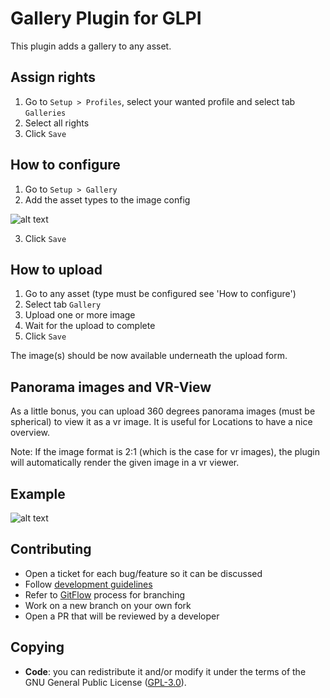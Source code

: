 # Gallery Plugin for GLPI

This plugin adds a gallery to any asset.

## Assign rights

1. Go to `Setup > Profiles`, select your wanted profile and select tab `Galleries`
2. Select all rights
3. Click `Save` 

## How to configure

1. Go to `Setup > Gallery`
2. Add the asset types to the image config

![alt text](/pic/gallery_config.PNG)

3. Click `Save`

## How to upload

1. Go to any asset (type must be configured see 'How to configure')
2. Select tab `Gallery`
3. Upload one or more image
4. Wait for the upload to complete
5. Click `Save`

The image(s) should be now available underneath the upload form.

## Panorama images and VR-View
As a little bonus, you can upload 360 degrees panorama images (must be spherical) to view it as a vr image. It is useful for Locations to have a nice overview.

Note: If the image format is 2:1 (which is the case for vr images), the plugin will automatically render the given image in a vr viewer.

## Example

![alt text](/pic/gallery.gif)

## Contributing

* Open a ticket for each bug/feature so it can be discussed
* Follow [development guidelines](http://glpi-developer-documentation.readthedocs.io/en/latest/plugins/index.html)
* Refer to [GitFlow](http://git-flow.readthedocs.io/) process for branching
* Work on a new branch on your own fork
* Open a PR that will be reviewed by a developer

## Copying

* **Code**: you can redistribute it and/or modify it under the terms of the GNU General Public License ([GPL-3.0](https://www.gnu.org/licenses/gpl-3.0)).